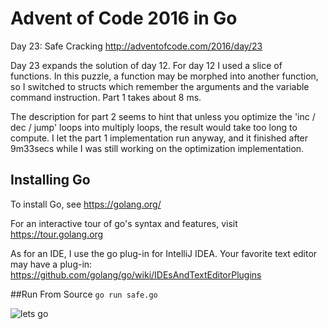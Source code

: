 # Advent of Code 2016 in Go
Day 23: Safe Cracking
http://adventofcode.com/2016/day/23

Day 23 expands the solution of day 12. For day 12 I used a slice of functions. In this puzzle, a function may be morphed into another function, so I switched to structs which remember the arguments and the variable command instruction.
Part 1 takes about 8 ms.


The description for part 2 seems to hint that unless you optimize the 'inc / dec / jump' loops into multiply loops, the result would take too long to compute.
I let the part 1 implementation run anyway, and it finished after 9m33secs while I was still working on the optimization implementation.


## Installing Go
To install Go, see https://golang.org/

For an interactive tour of go's syntax and features, visit https://tour.golang.org

As for an IDE, I use the go plug-in for IntelliJ IDEA.
Your favorite text editor may have a plug-in:
https://github.com/golang/go/wiki/IDEsAndTextEditorPlugins

##Run From Source
`go run safe.go`


![lets go](http://i.imgur.com/sDBaVEy.png)


